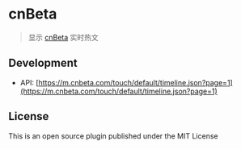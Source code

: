 # cnBeta

> 显示 [cnBeta]((https://cnbeta.com/)) 实时热文

## Development

* API: [https://m.cnbeta.com/touch/default/timeline.json?page=1](https://m.cnbeta.com/touch/default/timeline.json?page=1)

## License

This is an open source plugin published under the MIT License